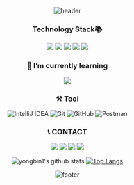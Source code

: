 <div align = center>

![header](https://capsule-render.vercel.app/api?type=waving&color=auto&height=260&section=header&text=YongBin&fontSize=60&animation=fadeIn&fontAlignY=32&desc=Back-End%20Developer&descAlignY=51&descAlign=60)
### Technology Stack📚
<span><img src="https://img.shields.io/badge/JavaScript-F7DF1E?style=flat-square&logo=JavaScript&logoColor=white"/></span>
<span><img src="https://img.shields.io/badge/MySQL-4479A1?style=flat-square&logo=MySQL&logoColor=white"/></a></span>
<img src="https://img.shields.io/badge/Node.js-339933?style=flat-square&logo=Node.js&logoColor=white"/></a>
<img src ="https://img.shields.io/badge/Java-647104?style=flat-square&logo=Java&logoColor=white"/>
<img src ="https://img.shields.io/badge/Spring-967f32?style=flat-square&logo=Spring&logoColor=white"/>
  
### 🌱 I’m currently learning
<img src ="https://img.shields.io/badge/SpringBoot-967f32?style=flat-square&logo=SpringBoot&logoColor=white"/>

### ⚒️ Tool
  ![IntelliJ IDEA](https://img.shields.io/badge/IntelliJ-000000.svg?style=for-the-badge&logo=intellij-idea&logoColor=white)
  ![Git](http://img.shields.io/badge/Git-F05032?style=for-the-badge&logo=git&logoColor=white)
  ![GitHub](http://img.shields.io/badge/GitHub-181717?style=for-the-badge&logo=github&logoColor=white)
  ![Postman](http://img.shields.io/badge/Postman-FF6C37?style=for-the-badge&logo=postman&logoColor=white)

### 📞 CONTACT
<a href="mailto:yong10241103@gmail.com"><img src="https://img.shields.io/badge/Gmail-d14836?style=flat-square&logo=Gmail&logoColor=white&link=yong10241103@gmail.com"/></a>
<a href="mailto:rhdydqls1024@naver.com"><img src="https://img.shields.io/badge/Naver-69e373?style=flat-square&logo=Naver&logoColor=white&link=rhdydqls1024@naver.com"/></a>
<a href="https://www.instagram.com/koyong_2"><img src="https://img.shields.io/badge/Instagram-a640a4?style=flat-square&logo=instagram&logoColor=white&link=https://www.instagram.com/k_y0y0"/></a>
  <a href="https://yongbin1024.tistory.com"><img src="https://img.shields.io/badge/Tistory-414142?style=flat-square&logo=t-mobile&logoColor=white&link=https://yongbin1024.tistory.com"/></a>

![yongbin1's github stats](https://github-readme-stats.vercel.app/api?username=yongbin1&theme=vue&show_icons=true&hide_border=true)
[![Top Langs](https://github-readme-stats.vercel.app/api/top-langs/?username=yongbin1&theme=vue&layout=compact&hide_border=true)](https://github.com/anuraghazra/github-readme-stats)<br>
      
![footer](https://capsule-render.vercel.app/api?type=waving&color=gradient&reversal=false&section=footer)
</div>
